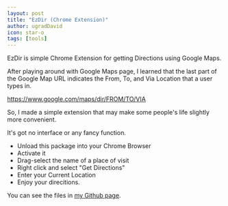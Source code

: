 ```yaml
---
layout: post
title: "EzDir (Chrome Extension)"
author: ugradDavid
icon: star-o
tags: [tools]
---
```


EzDir is simple Chrome Extension for getting Directions using Google Maps.

After playing around with Google Maps page, I learned that the last part of the Google Map URL indicates the From, To, and Via Location that a user types in.

https://www.google.com/maps/dir/FROM/TO/VIA

So, I made a simple extension that may make some people's life slightly more convenient.



It's got no interface or any fancy function.

- Unload this package into your Chrome Browser
- Activate it
- Drag-select the name of a place of visit
- Right click and select "Get Directions"
- Enter your Current Location
- Enjoy your direcitions.

You can see the files in [my Github page](https://github.com/kagented/EzDir).
